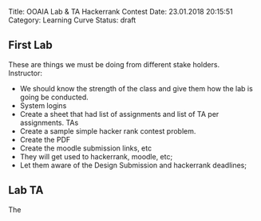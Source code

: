 Title: OOAIA Lab & TA Hackerrank Contest
Date: 23.01.2018 20:15:51 
Category: Learning Curve
Status: draft

## First Lab
These are things we must be doing from different stake holders.  
Instructor:
- We should know the strength of the class and give them how the lab is going be conducted.
- System logins
- Create a sheet that had list of assignments and list of TA per assignments.
TAs
- Create a sample simple hacker rank contest problem.
- Create the PDF 
- Create the moodle submission links, etc
- They will get used to hackerrank, moodle, etc;
- Let them aware of the Design Submission and hackerrank deadlines;
## Lab TA
The 
